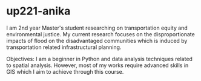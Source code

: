 # up221-anika

I am 2nd year Master's student researching on transportation equity and environmental justice. My current research focuses on the disproportionate impacts of flood on the disadvantaged communities which is induced by transportation related infrastructural planning.

Objectives:
I am a beginner in Python and data analysis techniques related to spatial analysis. However, most of my works require advanced skills in GIS which I aim to achieve through this course. 
